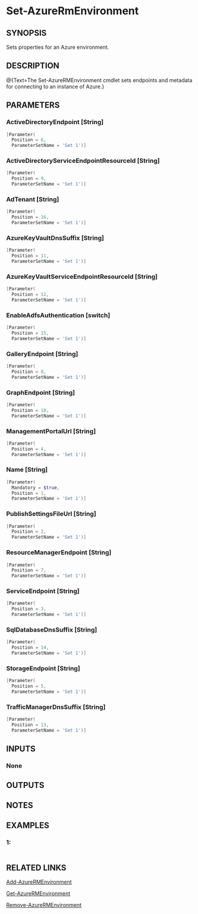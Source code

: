 ﻿# Set-AzureRmEnvironment

## SYNOPSIS
Sets properties for an Azure environment.

## DESCRIPTION
@{Text=The Set-AzureRMEnvironment cmdlet sets endpoints and metadata for connecting to an instance of Azure.}

## PARAMETERS

### ActiveDirectoryEndpoint [String]

```powershell
[Parameter(
  Position = 6,
  ParameterSetName = 'Set 1')]
```




### ActiveDirectoryServiceEndpointResourceId [String]

```powershell
[Parameter(
  Position = 9,
  ParameterSetName = 'Set 1')]
```




### AdTenant [String]

```powershell
[Parameter(
  Position = 16,
  ParameterSetName = 'Set 1')]
```




### AzureKeyVaultDnsSuffix [String]

```powershell
[Parameter(
  Position = 11,
  ParameterSetName = 'Set 1')]
```




### AzureKeyVaultServiceEndpointResourceId [String]

```powershell
[Parameter(
  Position = 12,
  ParameterSetName = 'Set 1')]
```




### EnableAdfsAuthentication [switch]

```powershell
[Parameter(
  Position = 15,
  ParameterSetName = 'Set 1')]
```




### GalleryEndpoint [String]

```powershell
[Parameter(
  Position = 8,
  ParameterSetName = 'Set 1')]
```




### GraphEndpoint [String]

```powershell
[Parameter(
  Position = 10,
  ParameterSetName = 'Set 1')]
```




### ManagementPortalUrl [String]

```powershell
[Parameter(
  Position = 4,
  ParameterSetName = 'Set 1')]
```




### Name [String]

```powershell
[Parameter(
  Mandatory = $true,
  Position = 1,
  ParameterSetName = 'Set 1')]
```




### PublishSettingsFileUrl [String]

```powershell
[Parameter(
  Position = 2,
  ParameterSetName = 'Set 1')]
```




### ResourceManagerEndpoint [String]

```powershell
[Parameter(
  Position = 7,
  ParameterSetName = 'Set 1')]
```




### ServiceEndpoint [String]

```powershell
[Parameter(
  Position = 3,
  ParameterSetName = 'Set 1')]
```




### SqlDatabaseDnsSuffix [String]

```powershell
[Parameter(
  Position = 14,
  ParameterSetName = 'Set 1')]
```




### StorageEndpoint [String]

```powershell
[Parameter(
  Position = 5,
  ParameterSetName = 'Set 1')]
```




### TrafficManagerDnsSuffix [String]

```powershell
[Parameter(
  Position = 13,
  ParameterSetName = 'Set 1')]
```





## INPUTS
### None


## OUTPUTS

## NOTES


## EXAMPLES
### 1:

```powershell
```




## RELATED LINKS

[Add-AzureRMEnvironment]()

[Get-AzureRMEnvironment]()

[Remove-AzureRMEnvironment]()


